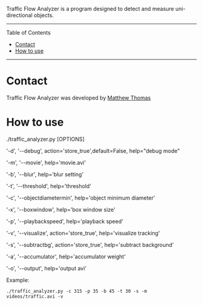 Traffic Flow Analyzer is a program designed to detect and measure uni-directional objects.  

---

Table of Contents

* <a href="#Contact">Contact</a>
* <a href="#How to use">How to use</a>

---

<a name="Contact"></a>

# Contact

Traffic Flow Analyzer was developed by [Matthew Thomas](https://github.com/telescope7/) 


<a name="How to use"></a>

# How to use

./traffic_analyzer.py [OPTIONS]

'-d', '--debug', action='store_true',default=False, help="debug mode"

'-m', '--movie', help='movie.avi'

'-b', '--blur', help='blur setting'

'-t', '--threshold', help='threshold'

'-c', '--objectdiametermin', help='object minimum diameter'

'-x', '--boxwindow', help='box window size'

'-p', '--playbackspeed', help='playback speed'

'-v', '--visualize', action='store_true',  help='visualize tracking'

'-s', '--subtractbg', action='store_true',  help='subtract background'

'-a', '--accumulator', help='accumulator weight'

'-o', '--output', help='output avi'

Example:

    ./traffic_analyzer.py -c 315 -p 35 -b 45 -t 30 -s -m videos/traffic.avi -v